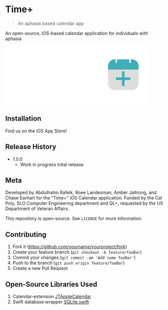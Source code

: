 # Time+
> An aphasia based calendar app

An open-source, iOS-based calendar application for individuals with aphasia

![](header.png)

## Installation

Find us on the iOS App Store! 

## Release History

* 1.0.0
    * Work in progress inital release

## Meta

Developed by Abdulhalim Rafeik, Roee Landesman, Amber Jaitrong, and Chase Earhart for the "Time+" iOS
Calendar application. Funded by the Cal Poly, SLO Computer Engineering
department and QL+, requested by the US Department of Veteran Affairs.

This repository is open-source. See ``LICENSE`` for more information.

## Contributing

1. Fork it (<https://github.com/yourname/yourproject/fork>)
2. Create your feature branch (`git checkout -b feature/fooBar`)
3. Commit your changes (`git commit -am 'Add some fooBar'`)
4. Push to the branch (`git push origin feature/fooBar`)
5. Create a new Pull Request

## Open-Source Libraries Used
1. Calendar-extension [JTAppleCalendar](https://github.com/patchthecode/JTAppleCalendar/)
2. Swift database wrapper [SQLite.swift](https://github.com/stephencelis/SQLite.swift)
